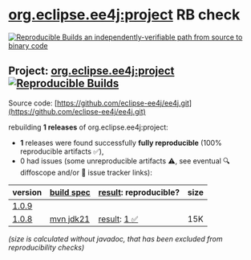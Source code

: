 [org.eclipse.ee4j:project](https://central.sonatype.com/artifact/org.eclipse.ee4j/project/versions) RB check
=======

[![Reproducible Builds](https://reproducible-builds.org/images/logos/rb.svg) an independently-verifiable path from source to binary code](https://reproducible-builds.org/)

## Project: [org.eclipse.ee4j:project](https://central.sonatype.com/artifact/org.eclipse.ee4j/project/versions) [![Reproducible Builds](https://img.shields.io/endpoint?url=https://raw.githubusercontent.com/jvm-repo-rebuild/reproducible-central/master/content/org/eclipse/ee4j/project/badge.json)](https://github.com/jvm-repo-rebuild/reproducible-central/blob/master/content/org/eclipse/ee4j/project/README.md)

Source code: [https://github.com/eclipse-ee4j/ee4j.git](https://github.com/eclipse-ee4j/ee4j.git)

rebuilding **1 releases** of org.eclipse.ee4j:project:
- **1** releases were found successfully **fully reproducible** (100% reproducible artifacts :white_check_mark:),
- 0 had issues (some unreproducible artifacts :warning:, see eventual :mag: diffoscope and/or :memo: issue tracker links):

| version | [build spec](/BUILDSPEC.md) | [result](https://reproducible-builds.org/docs/jvm/): reproducible? | size |
| -- | --------- | ------ | -- |
| [1.0.9](https://central.sonatype.com/artifact/org.eclipse.ee4j/project/1.0.9/pom) | | | |
| [1.0.8](https://central.sonatype.com/artifact/org.eclipse.ee4j/project/1.0.8/pom) | [mvn jdk21](project-1.0.8.buildspec) | [result](project-1.0.8.buildinfo): [1 :white_check_mark: ](project-1.0.8.buildcompare) | 15K |

<i>(size is calculated without javadoc, that has been excluded from reproducibility checks)</i>
